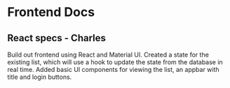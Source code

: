 # Frontend Docs

## React specs - Charles

Build out frontend using React and Material UI. Created a state for the existing list, which will use a hook to update the state from the database in real time. Added basic UI components for viewing the list, an appbar with title and login buttons.

